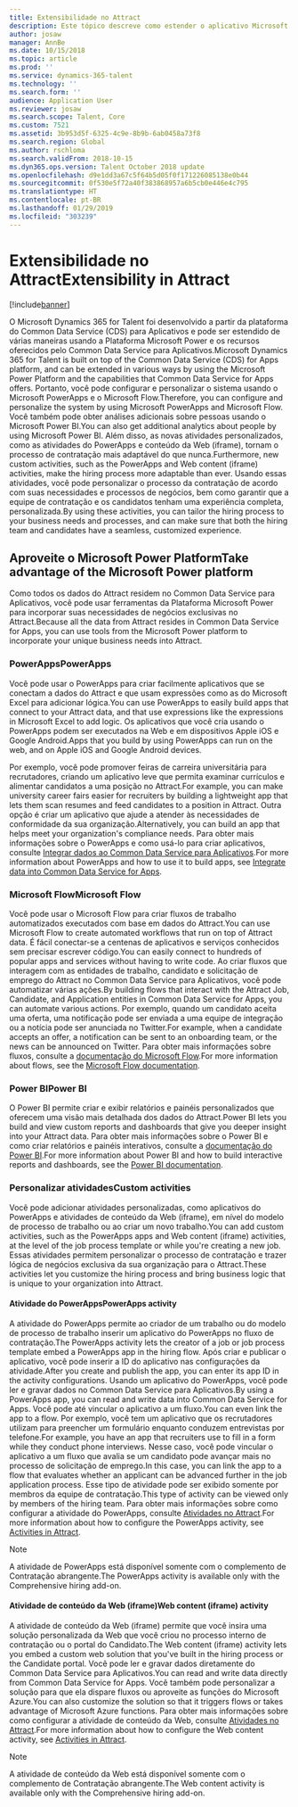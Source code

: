 ```yaml
---
title: Extensibilidade no Attract
description: Este tópico descreve como estender o aplicativo Microsoft Dynamics 365 for Talent - Attract usando a Plataforma Microsoft Power.
author: josaw
manager: AnnBe
ms.date: 10/15/2018
ms.topic: article
ms.prod: ''
ms.service: dynamics-365-talent
ms.technology: ''
ms.search.form: ''
audience: Application User
ms.reviewer: josaw
ms.search.scope: Talent, Core
ms.custom: 7521
ms.assetid: 3b953d5f-6325-4c9e-8b9b-6ab0458a73f8
ms.search.region: Global
ms.author: rschloma
ms.search.validFrom: 2018-10-15
ms.dyn365.ops.version: Talent October 2018 update
ms.openlocfilehash: d9e1dd3a67c5f64b5d05f0f171226085138e0b44
ms.sourcegitcommit: 0f530e5f72a40f383868957a6b5cb0e446e4c795
ms.translationtype: HT
ms.contentlocale: pt-BR
ms.lasthandoff: 01/29/2019
ms.locfileid: "303239"
---
```

# <a name="extensibility-in-attract"></a><span data-ttu-id="b8a08-103">Extensibilidade no Attract</span><span class="sxs-lookup"><span data-stu-id="b8a08-103">Extensibility in Attract</span></span>

[!include[banner](../includes/banner.md)]

<span data-ttu-id="b8a08-104">O Microsoft Dynamics 365 for Talent foi desenvolvido a partir da plataforma do Common Data Service (CDS) para Aplicativos e pode ser estendido de várias maneiras usando a Plataforma Microsoft Power e os recursos oferecidos pelo Common Data Service para Aplicativos.</span><span class="sxs-lookup"><span data-stu-id="b8a08-104">Microsoft Dynamics 365 for Talent is built on top of the Common Data Service (CDS) for Apps platform, and can be extended in various ways by using the Microsoft Power Platform and the capabilities that Common Data Service for Apps offers.</span></span> <span data-ttu-id="b8a08-105">Portanto, você pode configurar e personalizar o sistema usando o Microsoft PowerApps e o Microsoft Flow.</span><span class="sxs-lookup"><span data-stu-id="b8a08-105">Therefore, you can configure and personalize the system by using Microsoft PowerApps and Microsoft Flow.</span></span> <span data-ttu-id="b8a08-106">Você também pode obter análises adicionais sobre pessoas usando o Microsoft Power BI.</span><span class="sxs-lookup"><span data-stu-id="b8a08-106">You can also get additional analytics about people by using Microsoft Power BI.</span></span> <span data-ttu-id="b8a08-107">Além disso, as novas atividades personalizados, como as atividades do PowerApps e conteúdo da Web (iframe), tornam o processo de contratação mais adaptável do que nunca.</span><span class="sxs-lookup"><span data-stu-id="b8a08-107">Furthermore, new custom activities, such as the PowerApps and Web content (iframe) activities, make the hiring process more adaptable than ever.</span></span> <span data-ttu-id="b8a08-108">Usando essas atividades, você pode personalizar o processo da contratação de acordo com suas necessidades e processos de negócios, bem como garantir que a equipe de contratação e os candidatos tenham uma experiência completa, personalizada.</span><span class="sxs-lookup"><span data-stu-id="b8a08-108">By using these activities, you can tailor the hiring process to your business needs and processes, and can make sure that both the hiring team and candidates have a seamless, customized experience.</span></span>

## <a name="take-advantage-of-the-microsoft-power-platform"></a><span data-ttu-id="b8a08-109">Aproveite o Microsoft Power Platform</span><span class="sxs-lookup"><span data-stu-id="b8a08-109">Take advantage of the Microsoft Power platform</span></span> 

<span data-ttu-id="b8a08-110">Como todos os dados do Attract residem no Common Data Service para Aplicativos, você pode usar ferramentas da Plataforma Microsoft Power para incorporar suas necessidades de negócios exclusivas no Attract.</span><span class="sxs-lookup"><span data-stu-id="b8a08-110">Because all the data from Attract resides in Common Data Service for Apps, you can use tools from the Microsoft Power platform to incorporate your unique business needs into Attract.</span></span>

### <a name="powerapps"></a><span data-ttu-id="b8a08-111">PowerApps</span><span class="sxs-lookup"><span data-stu-id="b8a08-111">PowerApps</span></span>

<span data-ttu-id="b8a08-112">Você pode usar o PowerApps para criar facilmente aplicativos que se conectam a dados do Attract e que usam expressões como as do Microsoft Excel para adicionar lógica.</span><span class="sxs-lookup"><span data-stu-id="b8a08-112">You can use PowerApps to easily build apps that connect to your Attract data, and that use expressions like the expressions in Microsoft Excel to add logic.</span></span> <span data-ttu-id="b8a08-113">Os aplicativos que você cria usando o PowerApps podem ser executados na Web e em dispositivos Apple iOS e Google Android.</span><span class="sxs-lookup"><span data-stu-id="b8a08-113">Apps that you build by using PowerApps can run on the web, and on Apple iOS and Google Android devices.</span></span>

<span data-ttu-id="b8a08-114">Por exemplo, você pode promover feiras de carreira universitária para recrutadores, criando um aplicativo leve que permita examinar currículos e alimentar candidatos a uma posição no Attract.</span><span class="sxs-lookup"><span data-stu-id="b8a08-114">For example, you can make university career fairs easier for recruiters by building a lightweight app that lets them scan resumes and feed candidates to a position in Attract.</span></span> <span data-ttu-id="b8a08-115">Outra opção é criar um aplicativo que ajude a atender às necessidades de conformidade da sua organização.</span><span class="sxs-lookup"><span data-stu-id="b8a08-115">Alternatively, you can build an app that helps meet your organization's compliance needs.</span></span> <span data-ttu-id="b8a08-116">Para obter mais informações sobre o PowerApps e como usá-lo para criar aplicativos, consulte [Integrar dados ao Common Data Service para Aplicativos](https://docs.microsoft.com/en-us/powerapps).</span><span class="sxs-lookup"><span data-stu-id="b8a08-116">For more information about PowerApps and how to use it to build apps, see [Integrate data into Common Data Service for Apps](https://docs.microsoft.com/en-us/powerapps).</span></span>

### <a name="microsoft-flow"></a><span data-ttu-id="b8a08-117">Microsoft Flow</span><span class="sxs-lookup"><span data-stu-id="b8a08-117">Microsoft Flow</span></span> 

<span data-ttu-id="b8a08-118">Você pode usar o Microsoft Flow para criar fluxos de trabalho automatizados executados com base em dados do Attract.</span><span class="sxs-lookup"><span data-stu-id="b8a08-118">You can use Microsoft Flow to create automated workflows that run on top of Attract data.</span></span> <span data-ttu-id="b8a08-119">É fácil conectar-se a centenas de aplicativos e serviços conhecidos sem precisar escrever código.</span><span class="sxs-lookup"><span data-stu-id="b8a08-119">You can easily connect to hundreds of popular apps and services without having to write code.</span></span> <span data-ttu-id="b8a08-120">Ao criar fluxos que interagem com as entidades de trabalho, candidato e solicitação de emprego do Attract no Common Data Service para Aplicativos, você pode automatizar várias ações.</span><span class="sxs-lookup"><span data-stu-id="b8a08-120">By building flows that interact with the Attract Job, Candidate, and Application entities in Common Data Service for Apps, you can automate various actions.</span></span> <span data-ttu-id="b8a08-121">Por exemplo, quando um candidato aceita uma oferta, uma notificação pode ser enviada a uma equipe de integração ou a notícia pode ser anunciada no Twitter.</span><span class="sxs-lookup"><span data-stu-id="b8a08-121">For example, when a candidate accepts an offer, a notification can be sent to an onboarding team, or the news can be announced on Twitter.</span></span> <span data-ttu-id="b8a08-122">Para obter mais informações sobre fluxos, consulte a [documentação do Microsoft Flow](https://docs.microsoft.com/en-us/flow/).</span><span class="sxs-lookup"><span data-stu-id="b8a08-122">For more information about flows, see the [Microsoft Flow documentation](https://docs.microsoft.com/en-us/flow/).</span></span>

### <a name="power-bi"></a><span data-ttu-id="b8a08-123">Power BI</span><span class="sxs-lookup"><span data-stu-id="b8a08-123">Power BI</span></span>

<span data-ttu-id="b8a08-124">O Power BI permite criar e exibir relatórios e painéis personalizados que oferecem uma visão mais detalhada dos dados do Attract.</span><span class="sxs-lookup"><span data-stu-id="b8a08-124">Power BI lets you build and view custom reports and dashboards that give you deeper insight into your Attract data.</span></span> <span data-ttu-id="b8a08-125">Para obter mais informações sobre o Power BI e como criar relatórios e painéis interativos, consulte a [documentação do Power BI](https://docs.microsoft.com/en-us/power-bi/).</span><span class="sxs-lookup"><span data-stu-id="b8a08-125">For more information about Power BI and how to build interactive reports and dashboards, see the [Power BI documentation](https://docs.microsoft.com/en-us/power-bi/).</span></span>

### <a name="custom-activities"></a><span data-ttu-id="b8a08-126">Personalizar atividades</span><span class="sxs-lookup"><span data-stu-id="b8a08-126">Custom activities</span></span> 

<span data-ttu-id="b8a08-127">Você pode adicionar atividades personalizadas, como aplicativos do PowerApps e atividades de conteúdo da Web (iframe), em nível do modelo de processo de trabalho ou ao criar um novo trabalho.</span><span class="sxs-lookup"><span data-stu-id="b8a08-127">You can add custom activities, such as the PowerApps apps and Web content (iframe) activities, at the level of the job process template or while you're creating a new job.</span></span> <span data-ttu-id="b8a08-128">Essas atividades permitem personalizar o processo de contratação e trazer lógica de negócios exclusiva da sua organização para o Attract.</span><span class="sxs-lookup"><span data-stu-id="b8a08-128">These activities let you customize the hiring process and bring business logic that is unique to your organization into Attract.</span></span>

#### <a name="powerapps-activity"></a><span data-ttu-id="b8a08-129">Atividade do PowerApps</span><span class="sxs-lookup"><span data-stu-id="b8a08-129">PowerApps activity</span></span> 

<span data-ttu-id="b8a08-130">A atividade do PowerApps permite ao criador de um trabalho ou do modelo de processo de trabalho inserir um aplicativo do PowerApps no fluxo de contratação.</span><span class="sxs-lookup"><span data-stu-id="b8a08-130">The PowerApps activity lets the creator of a job or job process template embed a PowerApps app in the hiring flow.</span></span> <span data-ttu-id="b8a08-131">Após criar e publicar o aplicativo, você pode inserir a ID do aplicativo nas configurações da atividade.</span><span class="sxs-lookup"><span data-stu-id="b8a08-131">After you create and publish the app, you can enter its app ID in the activity configurations.</span></span> <span data-ttu-id="b8a08-132">Usando um aplicativo do PowerApps, você pode ler e gravar dados no Common Data Service para Aplicativos.</span><span class="sxs-lookup"><span data-stu-id="b8a08-132">By using a PowerApps app, you can read and write data into Common Data Service for Apps.</span></span> <span data-ttu-id="b8a08-133">Você pode até vincular o aplicativo a um fluxo.</span><span class="sxs-lookup"><span data-stu-id="b8a08-133">You can even link the app to a flow.</span></span> <span data-ttu-id="b8a08-134">Por exemplo, você tem um aplicativo que os recrutadores utilizam para preencher um formulário enquanto conduzem entrevistas por telefone.</span><span class="sxs-lookup"><span data-stu-id="b8a08-134">For example, you have an app that recruiters use to fill in a form while they conduct phone interviews.</span></span> <span data-ttu-id="b8a08-135">Nesse caso, você pode vincular o aplicativo a um fluxo que avalia se um candidato pode avançar mais no processo de solicitação de emprego.</span><span class="sxs-lookup"><span data-stu-id="b8a08-135">In this case, you can link the app to a flow that evaluates whether an applicant can be advanced further in the job application process.</span></span> <span data-ttu-id="b8a08-136">Esse tipo de atividade pode ser exibido somente por membros da equipe de contratação.</span><span class="sxs-lookup"><span data-stu-id="b8a08-136">This type of activity can be viewed only by members of the hiring team.</span></span> <span data-ttu-id="b8a08-137">Para obter mais informações sobre como configurar a atividade do PowerApps, consulte [Atividades no Attract](./activities-attract.md).</span><span class="sxs-lookup"><span data-stu-id="b8a08-137">For more information about how to configure the PowerApps activity, see [Activities in Attract](./activities-attract.md).</span></span>

> [!NOTE]
> <span data-ttu-id="b8a08-138">A atividade de PowerApps está disponível somente com o complemento de Contratação abrangente.</span><span class="sxs-lookup"><span data-stu-id="b8a08-138">The PowerApps activity is available only with the Comprehensive hiring add-on.</span></span>

#### <a name="web-content-iframe-activity"></a><span data-ttu-id="b8a08-139">Atividade de conteúdo da Web (iframe)</span><span class="sxs-lookup"><span data-stu-id="b8a08-139">Web content (iframe) activity</span></span>

<span data-ttu-id="b8a08-140">A atividade de conteúdo da Web (iframe) permite que você insira uma solução personalizada da Web que você criou no processo interno de contratação ou o portal do Candidato.</span><span class="sxs-lookup"><span data-stu-id="b8a08-140">The Web content (iframe) activity lets you embed a custom web solution that you've built in the hiring process or the Candidate portal.</span></span> <span data-ttu-id="b8a08-141">Você pode ler e gravar dados diretamente do Common Data Service para Aplicativos.</span><span class="sxs-lookup"><span data-stu-id="b8a08-141">You can read and write data directly from Common Data Service for Apps.</span></span> <span data-ttu-id="b8a08-142">Você também pode personalizar a solução para que ela dispare fluxos ou aproveite as funções do Microsoft Azure.</span><span class="sxs-lookup"><span data-stu-id="b8a08-142">You can also customize the solution so that it triggers flows or takes advantage of Microsoft Azure functions.</span></span> <span data-ttu-id="b8a08-143">Para obter mais informações sobre como configurar a atividade de conteúdo da Web, consulte [Atividades no Attract](./activities-attract.md).</span><span class="sxs-lookup"><span data-stu-id="b8a08-143">For more information about how to configure the Web content activity, see [Activities in Attract](./activities-attract.md).</span></span>

> [!NOTE]
> <span data-ttu-id="b8a08-144">A atividade de conteúdo da Web está disponível somente com o complemento de Contratação abrangente.</span><span class="sxs-lookup"><span data-stu-id="b8a08-144">The Web content activity is available only with the Comprehensive hiring add-on.</span></span>
